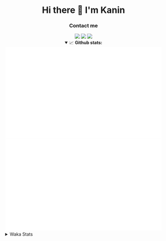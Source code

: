 <div align="center">
 <h1>Hi there 👋 I'm Kanin</h1>
 <h3>Contact me</h3>
 <a href="mailto:im@kanin.dev"><img src="https://img.shields.io/badge/gmail-%23D14836.svg?&style=for-the-badge&logo=gmail&logoColor=white"/></a>
 <a href="https://twitter.com/KaninDev"><img src="https://img.shields.io/badge/twitter-%231DA1F2.svg?&style=for-the-badge&logo=twitter&logoColor=white"/></a>
 <a href="https://www.linkedin.com/in/KaninDev"><img src="https://img.shields.io/badge/linkedin-%230077B5.svg?&style=for-the-badge&logo=linkedin&logoColor=white"/></a>
<details open>
  <summary>📈 <b>Github stats:</b></summary>
  <img src="https://github.com/Kanin/Kanin/blob/master/scripts/GitHubStats/generated/overview.svg"/>
  <img src="https://github.com/Kanin/Kanin/blob/master/scripts/GitHubStats/generated/languages.svg"/>
</details>
</div>

<details>
 <summary>Waka Stats</summary>

<!--START_SECTION:waka-->
![Profile Views](http://img.shields.io/badge/Profile%20Views-0-blue)

![Lines of code](https://img.shields.io/badge/From%20Hello%20World%20I%27ve%20Written-29679%20lines%20of%20code-blue)

**🐱 My GitHub Data** 

> 🏆 428 Contributions in the Year 2021
 > 
> 📦 54.5 kB Used in GitHub's Storage 
 > 
> 🚫 Not Opted to Hire
 > 
> 📜 13 Public Repositories 
 > 
> 🔑 7 Private Repositories  
 > 
**I'm an Early 🐤** 

```text
🌞 Morning    100 commits    ████░░░░░░░░░░░░░░░░░░░░░   16.21% 
🌆 Daytime    246 commits    ██████████░░░░░░░░░░░░░░░   39.87% 
🌃 Evening    133 commits    █████░░░░░░░░░░░░░░░░░░░░   21.56% 
🌙 Night      138 commits    █████░░░░░░░░░░░░░░░░░░░░   22.37%

```
📅 **I'm Most Productive on Monday** 

```text
Monday       119 commits    ████░░░░░░░░░░░░░░░░░░░░░   19.29% 
Tuesday      104 commits    ████░░░░░░░░░░░░░░░░░░░░░   16.86% 
Wednesday    99 commits     ████░░░░░░░░░░░░░░░░░░░░░   16.05% 
Thursday     63 commits     ██░░░░░░░░░░░░░░░░░░░░░░░   10.21% 
Friday       66 commits     ██░░░░░░░░░░░░░░░░░░░░░░░   10.7% 
Saturday     68 commits     ██░░░░░░░░░░░░░░░░░░░░░░░   11.02% 
Sunday       98 commits     ████░░░░░░░░░░░░░░░░░░░░░   15.88%

```


📊 **This Week I Spent My Time On** 

```text
⌚︎ Time Zone: America/New_York

💬 Programming Languages: 
No Activity Tracked This Week

🔥 Editors: 
No Activity Tracked This Week

🐱‍💻 Projects: 
No Activity Tracked This Week

💻 Operating System: 
No Activity Tracked This Week

```

**I Mostly Code in Python** 

```text
Python                   21 repos            ██████████████████░░░░░░░   75.0% 
JavaScript               3 repos             ██░░░░░░░░░░░░░░░░░░░░░░░   10.71% 
Java                     2 repos             █░░░░░░░░░░░░░░░░░░░░░░░░   7.14% 
Kotlin                   1 repo              █░░░░░░░░░░░░░░░░░░░░░░░░   3.57% 
HTML                     1 repo              █░░░░░░░░░░░░░░░░░░░░░░░░   3.57%

```


**Timeline**

![Chart not found](https://raw.githubusercontent.com/Kanin/Kanin/master/charts/bar_graph.png) 


 Last Updated on 02/10/2021
<!--END_SECTION:waka-->
</details>

